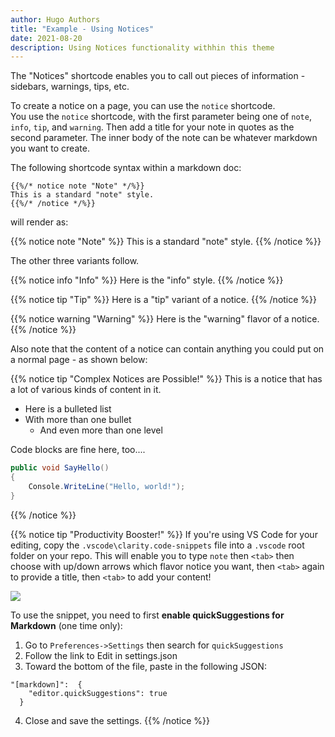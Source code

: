 ```yaml
---
author: Hugo Authors
title: "Example - Using Notices"
date: 2021-08-20
description: Using Notices functionality withhin this theme
---
```


The "Notices" shortcode enables you to call out pieces of information - sidebars, warnings, tips, etc.

To create a notice on a page, you can use the `notice` shortcode.  
You use the `notice` shortcode, with the first parameter being one of `note`, `info`, `tip`, and `warning`. Then add a title for your
note in quotes as the second parameter. The inner body of the note can be whatever markdown you want to create.

The following shortcode syntax within a markdown doc:

```
{{%/* notice note "Note" */%}}
This is a standard "note" style.
{{%/* /notice */%}}
```

will render as:

{{% notice note "Note" %}}
This is a standard "note" style.
{{% /notice %}}

The other three variants follow.

{{% notice info "Info" %}}
Here is the "info" style.
{{% /notice %}}

{{% notice tip "Tip" %}}
Here is a "tip" variant of a notice.
{{% /notice %}}

{{% notice warning "Warning" %}}
Here is the "warning" flavor of a notice.
{{% /notice %}}

Also note that the content of a notice can contain anything you could put on a normal page - as shown below:

{{% notice tip "Complex Notices are Possible!" %}}
This is a notice that has a lot of various kinds of content in it.

- Here is a bulleted list
- With more than one bullet
  - And even more than one level

Code blocks are fine here, too....

```csharp
public void SayHello()
{
    Console.WriteLine("Hello, world!");
}
```

{{% /notice %}}

{{% notice tip "Productivity Booster!" %}}
If you're using VS Code for your editing, copy the `.vscode\clarity.code-snippets` file into a `.vscode` root folder on your repo. This will enable you to type
`note` then `<tab>` then choose with up/down arrows which flavor notice you want, then `<tab>` again to provide a title, then `<tab>` to add your content!

![](/images/Note-Snippet.gif)

To use the snippet, you need to first **enable quickSuggestions for Markdown** (one time only):

1. Go to `Preferences->Settings` then search for `quickSuggestions`
1. Follow the link to Edit in settings.json
1. Toward the bottom of the file, paste in the following JSON:

```
"[markdown]":  {
    "editor.quickSuggestions": true
  }
```

4. Close and save the settings.
   {{% /notice %}}
